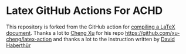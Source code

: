 # Latex GitHub Actions For ACHD

This repository is forked from the GitHub action for [compiling a LaTeX document](https://github.com/xu-cheng/latex-action).
Thanks a lot to [Cheng Xu](https://github.com/xu-cheng) for his repo https://github.com/xu-cheng/latex-action and thanks a lot to the instruction written by [David Haberthür](https://github.com/habi)
